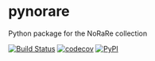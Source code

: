 # pynorare
Python package for the NoRaRe collection

[![Build Status](https://travis-ci.org/concepticon/pynorare.svg?branch=master)](https://travis-ci.org/concepticon/pynorare)
[![codecov](https://codecov.io/gh/concepticon/pynorare/branch/master/graph/badge.svg)](https://codecov.io/gh/concepticon/pynorare)
[![PyPI](https://img.shields.io/pypi/v/pynorare.svg)](https://pypi.org/project/pynorare)

